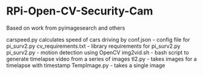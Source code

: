 # RPi-Open-CV-Security-Cam
Based on work from pyimagesearch and others

carspeed.py calculates speed of cars driving by
conf.json - config file for pi_surv2.py
cv_requirements.txt - library requirements for pi_surv2.py
pi_surv2.py - motion detection using OpenCV
img2vid.sh - bash script to generate timelapse video from a series of images
tl2.py - takes images for a timelapse with timestamp
TempImage.py - takes a single image
